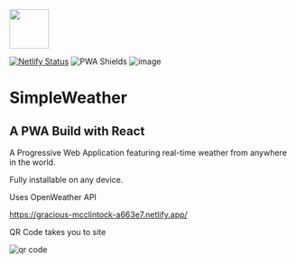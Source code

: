<img src="https://i.ibb.co/47YYfy7/logo.png" width="70" height="70"> 

[![Netlify Status](https://api.netlify.com/api/v1/badges/60b07afd-c253-4f8e-8d42-9d50ff84ee35/deploy-status)](https://app.netlify.com/sites/gracious-mcclintock-a663e7/deploys)
![PWA Shields](https://www.pwa-shields.com/1.0.0/series/react/white/purple.svg)
![image](https://user-images.githubusercontent.com/28201707/120180155-49bdf700-c1c0-11eb-858d-f1e0ac3483f2.png)

# SimpleWeather
## A PWA Build with React 

A Progressive Web Application featuring real-time weather from anywhere in the world.

Fully installable on any device.

Uses OpenWeather API 

https://gracious-mcclintock-a663e7.netlify.app/

QR Code takes you to site

<img src='https://chart.googleapis.com/chart?cht=qr&chl=https%3A%2F%2Fgracious-mcclintock-a663e7.netlify.app%2F&chs=180x180&choe=UTF-8&chld=L|2' alt='qr code'><a href='https://www.qr-code-generator.com' border='0' style='cursor:default'  rel='nofollow'></a>

